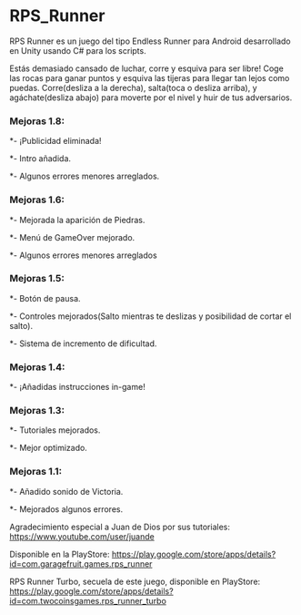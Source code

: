 ﻿# RPS_Runner

RPS Runner es un juego del tipo Endless Runner para Android desarrollado en Unity usando C# para los scripts.

Estás demasiado cansado de luchar, corre y esquiva para ser libre! Coge las rocas para ganar puntos y esquiva las tijeras para llegar tan lejos como puedas. Corre(desliza a la derecha), salta(toca o desliza arriba), y agáchate(desliza abajo) para moverte por el nivel y huir de tus adversarios.

### Mejoras 1.8:
*- ¡Publicidad eliminada!

*- Intro añadida.

*- Algunos errores menores arreglados.

### Mejoras 1.6:
*- Mejorada la aparición de Piedras.

*- Menú de GameOver mejorado.

*- Algunos errores menores arreglados

### Mejoras 1.5:
*- Botón de pausa.

*- Controles mejorados(Salto mientras te deslizas y posibilidad de cortar el salto).

*- Sistema de incremento de dificultad.

### Mejoras 1.4:
*- ¡Añadidas instrucciones in-game!

### Mejoras 1.3:
*- Tutoriales mejorados.

*- Mejor optimizado.

### Mejoras 1.1:
*- Añadido sonido de Victoria.

*- Mejorados algunos errores.

Agradecimiento especial a Juan de Dios por sus tutoriales: https://www.youtube.com/user/juande

Disponible en la PlayStore: https://play.google.com/store/apps/details?id=com.garagefruit.games.rps_runner

RPS Runner Turbo, secuela de este juego, disponible en PlayStore: https://play.google.com/store/apps/details?id=com.twocoinsgames.rps_runner_turbo
